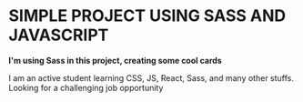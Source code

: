 
# SIMPLE PROJECT USING SASS AND JAVASCRIPT

**I'm using Sass in this project, creating some cool cards**

I am an active student learning CSS, JS, React, Sass, and many other stuffs. Looking for a challenging job opportunity
